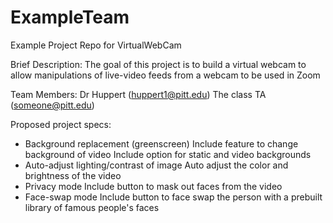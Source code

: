 # ExampleTeam
Example Project Repo for VirtualWebCam

Brief Description:
The goal of this project is to build a virtual webcam to allow manipulations of live-video feeds from a webcam to be used in Zoom

Team Members:
Dr Huppert (huppert1@pitt.edu)
The class TA (someone@pitt.edu)


Proposed project specs:
* Background replacement (greenscreen)
    Include feature to change background of video
    Include option for static and video backgrounds
* Auto-adjust lighting/contrast of image
    Auto adjust the color and brightness of the video
* Privacy mode
    Include button to mask out faces from the video
* Face-swap mode
    Include button to face swap the person with a prebuilt library of famous people's faces


